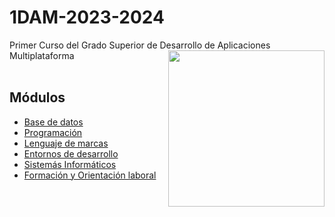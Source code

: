 # 1DAM-2023-2024
Primer Curso del Grado Superior de Desarrollo de Aplicaciones Multiplataforma
<picture> <img align="right" src="https://github.com/7oSkaaa/7oSkaaa/blob/main/Images/Right_Side.gif?raw=true" width = 250px></picture>
<br>
<br>
<h2>Módulos</h2>
<ul>
  <li>
    <a href="https://github.com/Olmedo30/BaseDatos-00-2023-2024">Base de datos</a>
  </li>
  <li>
    <a href="https://github.com/Olmedo30/Programacion-00-2023-2024">Programación</a>
  </li>
  <li>
    <a href="">Lenguaje de marcas</a>
  </li>
  <li>
    <a href="">Entornos de desarrollo</a>
  </li>
  <li>
    <a href="">Sistemás Informáticos</a>
  </li>
  <li>
    <a href="">Formación y Orientación laboral</a>
  </li>
</ul>
